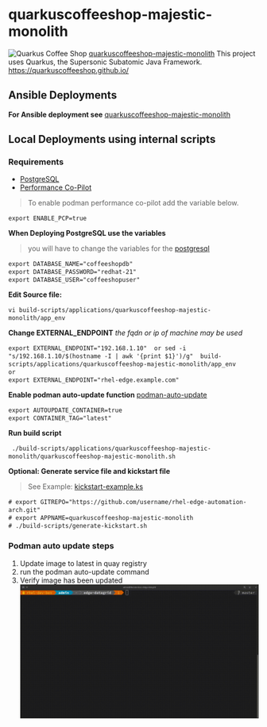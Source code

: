 # quarkuscoffeeshop-majestic-monolith
![Quarkus Coffee Shop](https://raw.githubusercontent.com/quarkuscoffeeshop/quarkuscoffeeshop-ansible/master/images/webpage-example.png)
[quarkuscoffeeshop-majestic-monolith](https://github.com/jeremyrdavis/quarkuscoffeeshop-majestic-monolith)  This project uses Quarkus, the Supersonic Subatomic Java Framework. https://quarkuscoffeeshop.github.io/



Ansible Deployments
--------------------
**For Ansible deployment see**
[quarkuscoffeeshop-majestic-monolith](https://github.com/tosin2013/quarkuscoffeeshop-majestic-monolith-ansible)

Local Deployments using internal scripts
----------------------------------------
### Requirements 
* [PostgreSQL](../../applications/postgresql/README.md)
* [Performance Co-Pilot](../../applications/pcp/README.md)  
> To enable podman performance co-pilot add the variable below.
```
export ENABLE_PCP=true
```



**When Deploying PostgreSQL use the variables**
> you will have to change the variables for the [postgresql](build-scripts/applications/postgresql/README.md)
```
export DATABASE_NAME="coffeeshopdb"
export DATABASE_PASSWORD="redhat-21"
export DATABASE_USER="coffeeshopuser"
```

**Edit Source file:**
```
vi build-scripts/applications/quarkuscoffeeshop-majestic-monolith/app_env
```

**Change EXTERNAL_ENDPOINT**
*the fqdn or ip  of machine may be used*
```
export EXTERNAL_ENDPOINT="192.168.1.10"  or sed -i "s/192.168.1.10/$(hostname -I | awk '{print $1}')/g"  build-scripts/applications/quarkuscoffeeshop-majestic-monolith/app_env
or 
export EXTERNAL_ENDPOINT="rhel-edge.example.com"
```

**Enable podman auto-update function**
[podman-auto-update](http://docs.podman.io/en/latest/markdown/podman-auto-update.1.html#:~:text=podman%20auto%2Dupdate%20looks%20up,the%20image%20has%20been%20updated.)
```
export AUTOUPDATE_CONTAINER=true
export CONTAINER_TAG="latest"
```


**Run build script**
```
 ./build-scripts/applications/quarkuscoffeeshop-majestic-monolith/quarkuscoffeeshop-majestic-monolith.sh 
```

**Optional: Generate service file and kickstart file**
> See Example: [kickstart-example.ks](kickstart-example.ks)
```
# export GITREPO="https://github.com/username/rhel-edge-automation-arch.git"
# export APPNAME=quarkuscoffeeshop-majestic-monolith 
# ./build-scripts/generate-kickstart.sh
```


### Podman auto update steps
1. Update image to latest in quay registry
2. run the podman auto-update command 
3. Verify image has been updated
![podman auto-update](../../../images/podman-auto-update.gif)